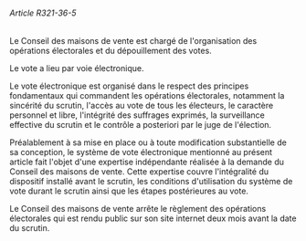 ###### Article R321-36-5

Le Conseil des maisons de vente est chargé de l'organisation des opérations électorales et du dépouillement des votes.

Le vote a lieu par voie électronique.

Le vote électronique est organisé dans le respect des principes fondamentaux qui commandent les opérations électorales, notamment la sincérité du scrutin, l'accès au vote de tous les électeurs, le caractère personnel et libre, l'intégrité des suffrages exprimés, la surveillance effective du scrutin et le contrôle a posteriori par le juge de l'élection.

Préalablement à sa mise en place ou à toute modification substantielle de sa conception, le système de vote électronique mentionné au présent article fait l'objet d'une expertise indépendante réalisée à la demande du Conseil des maisons de vente. Cette expertise couvre l'intégralité du dispositif installé avant le scrutin, les conditions d'utilisation du système de vote durant le scrutin ainsi que les étapes postérieures au vote.

Le Conseil des maisons de vente arrête le règlement des opérations électorales qui est rendu public sur son site internet deux mois avant la date du scrutin.

